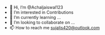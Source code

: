 - 👋 Hi, I’m @Achaljaiswal123
- 👀 I’m interested in Contributions
- 🌱 I’m currently learning ...
- 💞️ I’m looking to collaborate on ...
- 📫 How to reach me sujaljs420@outlook.com

<!---
Achaljaiswal123/Achaljaiswal123 is a ✨ special ✨ repository because its `README.md` (this file) appears on your GitHub profile.
You can click the Preview link to take a look at your changes.
--->
